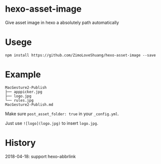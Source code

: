 # hexo-asset-image


Give asset image in hexo a absolutely path automatically

# Usege

```shell
npm install https://github.com/ZimoLoveShuang/hexo-asset-image --save
```

# Example

```shell
MacGesture2-Publish
├── apppicker.jpg
├── logo.jpg
└── rules.jpg
MacGesture2-Publish.md
```

Make sure `post_asset_folder: true` in your `_config.yml`.

Just use `![logo](logo.jpg)` to insert `logo.jpg`.

# History

2018-04-18: support hexo-abbrlink
